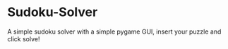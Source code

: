 # Sudoku-Solver
A simple sudoku solver with a simple pygame GUI, insert your puzzle and click solve!
